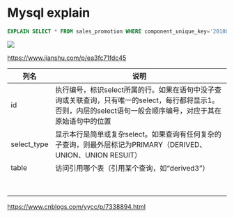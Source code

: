 # Mysql  explain

```sql
EXPLAIN SELECT * FROM sales_promotion WHERE component_unique_key='20180101';
```

![](https://ws4.sinaimg.cn/large/006tNc79gy1fnafpu2mfgj31iu05aq30.jpg)

https://www.jianshu.com/p/ea3fc71fdc45

| 列名          | 说明                                       |
| ----------- | ---------------------------------------- |
| id          | 执行编号，标识select所属的行。如果在语句中没子查询或关联查询，只有唯一的select，每行都将显示1。否则，内层的select语句一般会顺序编号，对应于其在原始语句中的位置 |
| select_type | 显示本行是简单或复杂select。如果查询有任何复杂的子查询，则最外层标记为PRIMARY（DERIVED、UNION、UNION RESUlT） |
| table       | 访问引用哪个表（引用某个查询，如“derived3”）              |
|             |                                          |
|             |                                          |
|             |                                          |
|             |                                          |
|             |                                          |
|             |                                          |
|             |                                          |
|             |                                          |

https://www.cnblogs.com/yycc/p/7338894.html











